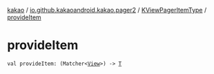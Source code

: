 [kakao](../../index.md) / [io.github.kakaoandroid.kakao.pager2](../index.md) / [KViewPagerItemType](index.md) / [provideItem](./provide-item.md)

# provideItem

`val provideItem: (Matcher<`[`View`](https://developer.android.com/reference/android/view/View.html)`>) -> `[`T`](index.md#T)